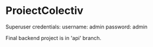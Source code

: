 # ProiectColectiv

Superuser credentials:
username: admin
password: admin

Final backend project is in 'api' branch.
